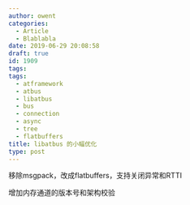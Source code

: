 ```yaml
---
author: owent
categories:
  - Article
  - Blablabla
date: 2019-06-29 20:08:58
draft: true
id: 1909
tags: 
tags: 
  - atframework
  - atbus
  - libatbus
  - bus
  - connection
  - async
  - tree
  - flatbuffers
title: libatbus 的小幅优化
type: post
---
```


移除msgpack，改成flatbuffers，支持关闭异常和RTTI

增加内存通道的版本号和架构校验



